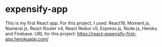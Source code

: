 # expensify-app
This is my first React app. For this project, I used: React16, Moment.js, Numeral.js, React Router v4, React Redux v5, Express.js, Node.js, Heroku and Firebase.
URL for this project: https://react-expensify-first-app.herokuapp.com/
